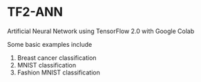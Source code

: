 # TF2-ANN
Artificial Neural Network using TensorFlow 2.0  with Google Colab

Some basic examples include
1) Breast cancer classification
2) MNIST classification
3) Fashion MNIST classification
